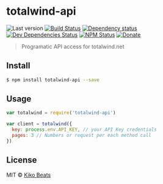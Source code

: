 # totalwind-api

![Last version](https://img.shields.io/github/tag/Kikobeats/totalwind-api.svg?style=flat-square)
[![Build Status](http://img.shields.io/travis/Kikobeats/totalwind-api/master.svg?style=flat-square)](https://travis-ci.org/Kikobeats/totalwind-api)
[![Dependency status](http://img.shields.io/david/Kikobeats/totalwind-api.svg?style=flat-square)](https://david-dm.org/Kikobeats/totalwind-api)
[![Dev Dependencies Status](http://img.shields.io/david/dev/Kikobeats/totalwind-api.svg?style=flat-square)](https://david-dm.org/Kikobeats/totalwind-api#info=devDependencies)
[![NPM Status](http://img.shields.io/npm/dm/totalwind-api.svg?style=flat-square)](https://www.npmjs.org/package/totalwind-api)
[![Donate](https://img.shields.io/badge/donate-paypal-blue.svg?style=flat-square)](https://paypal.me/Kikobeats)

> Programatic API access for totalwind.net

## Install

```bash
$ npm install totalwind-api --save
```

## Usage

```js
var totalwind = require('totalwind-api')

var client = totalwind({
  key: process.env.API_KEY, // your API Key credentials
  pages: 3 // Numbers or request per each method call
})
```

## License

MIT © [Kiko Beats](http://kikobeats.com)
